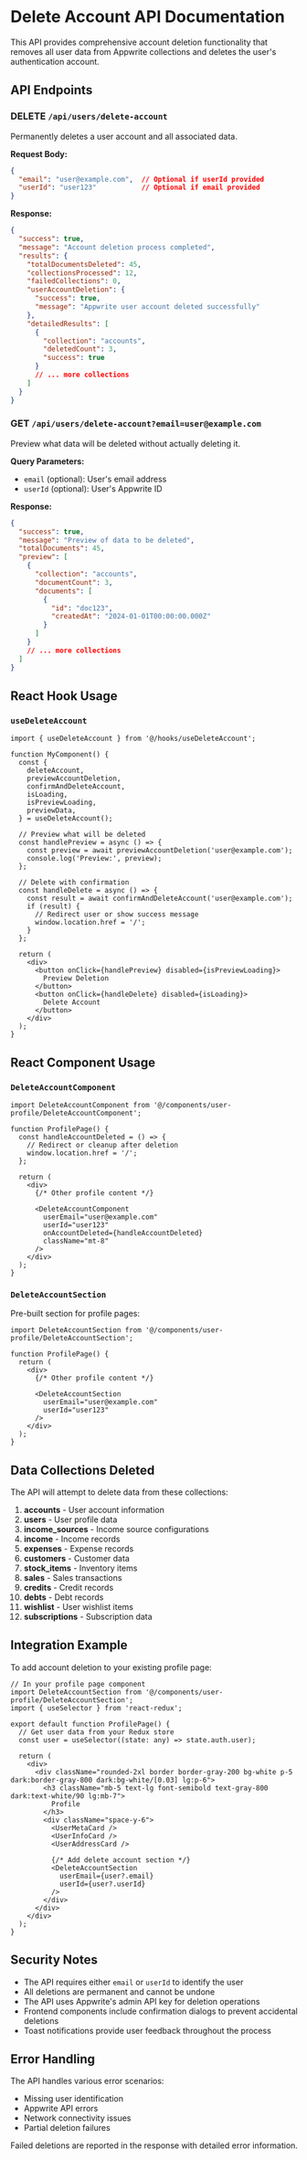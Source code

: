 # Delete Account API Documentation

This API provides comprehensive account deletion functionality that removes all user data from Appwrite collections and deletes the user's authentication account.

## API Endpoints

### DELETE `/api/users/delete-account`

Permanently deletes a user account and all associated data.

**Request Body:**
```json
{
  "email": "user@example.com",  // Optional if userId provided
  "userId": "user123"           // Optional if email provided
}
```

**Response:**
```json
{
  "success": true,
  "message": "Account deletion process completed",
  "results": {
    "totalDocumentsDeleted": 45,
    "collectionsProcessed": 12,
    "failedCollections": 0,
    "userAccountDeletion": {
      "success": true,
      "message": "Appwrite user account deleted successfully"
    },
    "detailedResults": [
      {
        "collection": "accounts",
        "deletedCount": 3,
        "success": true
      }
      // ... more collections
    ]
  }
}
```

### GET `/api/users/delete-account?email=user@example.com`

Preview what data will be deleted without actually deleting it.

**Query Parameters:**
- `email` (optional): User's email address
- `userId` (optional): User's Appwrite ID

**Response:**
```json
{
  "success": true,
  "message": "Preview of data to be deleted",
  "totalDocuments": 45,
  "preview": [
    {
      "collection": "accounts",
      "documentCount": 3,
      "documents": [
        {
          "id": "doc123",
          "createdAt": "2024-01-01T00:00:00.000Z"
        }
      ]
    }
    // ... more collections
  ]
}
```

## React Hook Usage

### `useDeleteAccount`

```tsx
import { useDeleteAccount } from '@/hooks/useDeleteAccount';

function MyComponent() {
  const {
    deleteAccount,
    previewAccountDeletion,
    confirmAndDeleteAccount,
    isLoading,
    isPreviewLoading,
    previewData,
  } = useDeleteAccount();

  // Preview what will be deleted
  const handlePreview = async () => {
    const preview = await previewAccountDeletion('user@example.com');
    console.log('Preview:', preview);
  };

  // Delete with confirmation
  const handleDelete = async () => {
    const result = await confirmAndDeleteAccount('user@example.com');
    if (result) {
      // Redirect user or show success message
      window.location.href = '/';
    }
  };

  return (
    <div>
      <button onClick={handlePreview} disabled={isPreviewLoading}>
        Preview Deletion
      </button>
      <button onClick={handleDelete} disabled={isLoading}>
        Delete Account
      </button>
    </div>
  );
}
```

## React Component Usage

### `DeleteAccountComponent`

```tsx
import DeleteAccountComponent from '@/components/user-profile/DeleteAccountComponent';

function ProfilePage() {
  const handleAccountDeleted = () => {
    // Redirect or cleanup after deletion
    window.location.href = '/';
  };

  return (
    <div>
      {/* Other profile content */}
      
      <DeleteAccountComponent
        userEmail="user@example.com"
        userId="user123"
        onAccountDeleted={handleAccountDeleted}
        className="mt-8"
      />
    </div>
  );
}
```

### `DeleteAccountSection`

Pre-built section for profile pages:

```tsx
import DeleteAccountSection from '@/components/user-profile/DeleteAccountSection';

function ProfilePage() {
  return (
    <div>
      {/* Other profile content */}
      
      <DeleteAccountSection
        userEmail="user@example.com"
        userId="user123"
      />
    </div>
  );
}
```

## Data Collections Deleted

The API will attempt to delete data from these collections:

1. **accounts** - User account information
2. **users** - User profile data
3. **income_sources** - Income source configurations
4. **income** - Income records
5. **expenses** - Expense records
6. **customers** - Customer data
7. **stock_items** - Inventory items
8. **sales** - Sales transactions
9. **credits** - Credit records
10. **debts** - Debt records
11. **wishlist** - User wishlist items
12. **subscriptions** - Subscription data

## Integration Example

To add account deletion to your existing profile page:

```tsx
// In your profile page component
import DeleteAccountSection from '@/components/user-profile/DeleteAccountSection';
import { useSelector } from 'react-redux';

export default function ProfilePage() {
  // Get user data from your Redux store
  const user = useSelector((state: any) => state.auth.user);

  return (
    <div>
      <div className="rounded-2xl border border-gray-200 bg-white p-5 dark:border-gray-800 dark:bg-white/[0.03] lg:p-6">
        <h3 className="mb-5 text-lg font-semibold text-gray-800 dark:text-white/90 lg:mb-7">
          Profile
        </h3>
        <div className="space-y-6">
          <UserMetaCard />
          <UserInfoCard />
          <UserAddressCard />
          
          {/* Add delete account section */}
          <DeleteAccountSection
            userEmail={user?.email}
            userId={user?.userId}
          />
        </div>
      </div>
    </div>
  );
}
```

## Security Notes

- The API requires either `email` or `userId` to identify the user
- All deletions are permanent and cannot be undone
- The API uses Appwrite's admin API key for deletion operations
- Frontend components include confirmation dialogs to prevent accidental deletions
- Toast notifications provide user feedback throughout the process

## Error Handling

The API handles various error scenarios:
- Missing user identification
- Appwrite API errors
- Network connectivity issues
- Partial deletion failures

Failed deletions are reported in the response with detailed error information.
